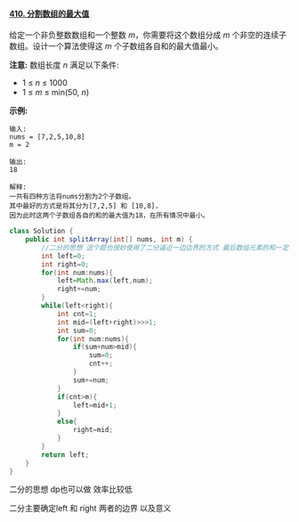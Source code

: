 #### [410. 分割数组的最大值](https://leetcode-cn.com/problems/split-array-largest-sum/)

给定一个非负整数数组和一个整数 *m*，你需要将这个数组分成 *m* 个非空的连续子数组。设计一个算法使得这 *m* 个子数组各自和的最大值最小。

**注意:**
数组长度 *n* 满足以下条件:

- 1 ≤ *n* ≤ 1000
- 1 ≤ *m* ≤ min(50, *n*)

**示例:**

```
输入:
nums = [7,2,5,10,8]
m = 2

输出:
18

解释:
一共有四种方法将nums分割为2个子数组。
其中最好的方式是将其分为[7,2,5] 和 [10,8]，
因为此时这两个子数组各自的和的最大值为18，在所有情况中最小。
```

```java
class Solution {
    public int splitArray(int[] nums, int m) {
        //二分的思想 这个题也很妙使用了二分逼近一边边界的方式 最后数组元素的和一定在数组中
        int left=0;
        int right=0;
        for(int num:nums){
            left=Math.max(left,num);
            right+=num;
        }
        while(left<right){
            int cnt=1;
            int mid=(left+right)>>>1;
            int sum=0;
            for(int num:nums){
                if(sum+num>mid){
                    sum=0;
                    cnt++;
                }
                sum+=num;
            }
            if(cnt>m){
                left=mid+1;
            }
            else{
                right=mid;
            }
        }
        return left;
    }
}
```

二分的思想 dp也可以做 效率比较低

二分主要确定left 和 right 两者的边界 以及意义